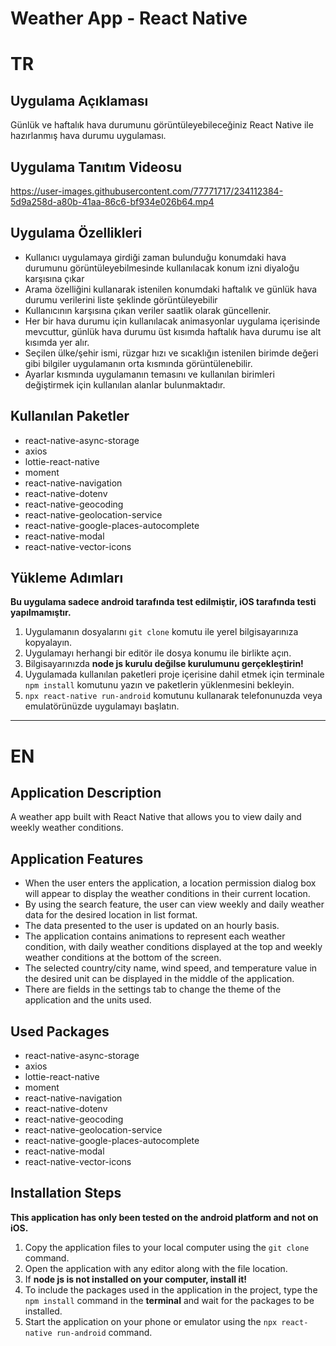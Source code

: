 # Weather App - React Native

# TR

## Uygulama Açıklaması

Günlük ve haftalık hava durumunu görüntüleyebileceğiniz React Native ile hazırlanmış hava durumu uygulaması.

## Uygulama Tanıtım Videosu

https://user-images.githubusercontent.com/77771717/234112384-5d9a258d-a80b-41aa-86c6-bf934e026b64.mp4

## Uygulama Özellikleri

* Kullanıcı uygulamaya girdiği zaman bulunduğu konumdaki hava durumunu görüntüleyebilmesinde kullanılacak konum izni diyaloğu karşısına çıkar
* Arama özelliğini kullanarak istenilen konumdaki haftalık ve günlük hava durumu verilerini liste şeklinde görüntüleyebilir
* Kullanıcının karşısına çıkan veriler saatlik olarak güncellenir.
* Her bir hava durumu için kullanılacak animasyonlar uygulama içerisinde mevcuttur, günlük hava durumu üst kısımda haftalık hava durumu ise 
alt kısımda yer alır.
* Seçilen ülke/şehir ismi, rüzgar hızı ve sıcaklığın istenilen birimde değeri gibi bilgiler uygulamanın orta kısmında görüntülenebilir.
* Ayarlar kısmında uygulamanın temasını ve kullanılan birimleri değiştirmek için kullanılan alanlar bulunmaktadır.

## Kullanılan Paketler

* react-native-async-storage
* axios
* lottie-react-native
* moment
* react-native-navigation
* react-native-dotenv
* react-native-geocoding
* react-native-geolocation-service
* react-native-google-places-autocomplete
* react-native-modal
* react-native-vector-icons

## Yükleme Adımları

**Bu uygulama sadece android tarafında test edilmiştir, iOS tarafında testi yapılmamıştır.**

1. Uygulamanın dosyalarını `git clone` komutu ile yerel bilgisayarınıza kopyalayın.
2. Uygulamayı herhangi bir editör ile dosya konumu ile birlikte açın.
3. Bilgisayarınızda **node js kurulu değilse kurulumunu gerçekleştirin!** 
4. Uygulamada kullanılan paketleri proje içerisine dahil etmek için terminale `npm install` komutunu yazın ve paketlerin yüklenmesini bekleyin.
5. `npx react-native run-android` komutunu kullanarak telefonunuzda veya emulatörünüzde uygulamayı başlatın.

---

# EN

## Application Description

A weather app built with React Native that allows you to view daily and weekly weather conditions.

## Application Features

* When the user enters the application, a location permission dialog box will appear to display the weather conditions in their current location.
* By using the search feature, the user can view weekly and daily weather data for the desired location in list format.
* The data presented to the user is updated on an hourly basis.
* The application contains animations to represent each weather condition, with daily weather conditions displayed at the top and weekly weather conditions at the bottom of the screen.
* The selected country/city name, wind speed, and temperature value in the desired unit can be displayed in the middle of the application.
* There are fields in the settings tab to change the theme of the application and the units used.

## Used Packages

* react-native-async-storage
* axios
* lottie-react-native
* moment
* react-native-navigation
* react-native-dotenv
* react-native-geocoding
* react-native-geolocation-service
* react-native-google-places-autocomplete
* react-native-modal
* react-native-vector-icons

## Installation Steps

**This application has only been tested on the android platform and not on iOS.**

1. Copy the application files to your local computer using the `git clone` command.
2. Open the application with any editor along with the file location.
3. If **node js is not installed on your computer, install it!**
4. To include the packages used in the application in the project, type the `npm install` command in the **terminal** and wait for the packages to be installed.
5. Start the application on your phone or emulator using the `npx react-native run-android` command.




















